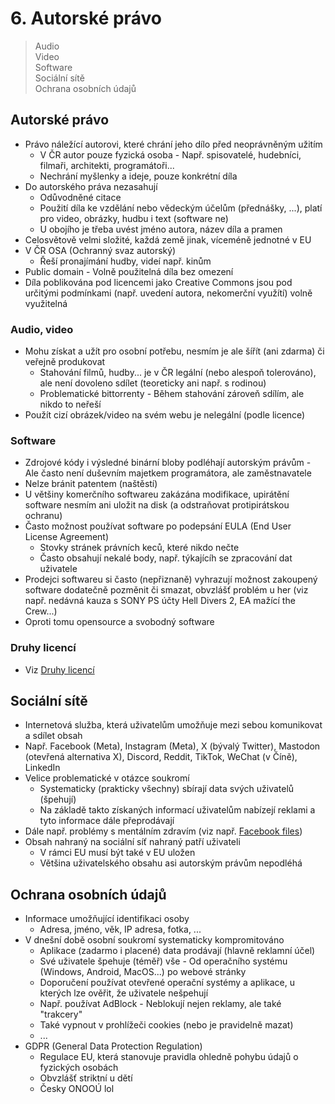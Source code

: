 # 6. Autorské právo

> Audio \
> Video \
> Software \
> Sociální sítě \
> Ochrana osobních údajů

## Autorské právo

- Právo náležící autorovi, které chrání jeho dílo před neoprávněným užitím
  - V ČR autor pouze fyzická osoba - Např. spisovatelé, hudebníci, filmaři, architekti, programátoři...
  - Nechrání myšlenky a ideje, pouze konkrétní díla
- Do autorského práva nezasahují
  - Odůvodněné citace
  - Použití díla ke vzdělání nebo vědeckým účelům (přednášky, ...), platí pro video, obrázky, hudbu i text (software ne)
  - U obojího je třeba uvést jméno autora, název díla a pramen
- Celosvětově velmi složité, každá země jinak, víceméně jednotné v EU
- V ČR OSA (Ochranný svaz autorský)
  - Řeší pronajímání hudby, videí např. kinům
- Public domain - Volně použitelná díla bez omezení
- Díla poblikována pod licencemi jako Creative Commons jsou pod určitými podmínkami (např. uvedení autora, nekomerční využítí) volně využitelná

### Audio, video

- Mohu získat a užít pro osobní potřebu, nesmím je ale šířít (ani zdarma) či veřejně produkovat
  - Stahování filmů, hudby... je v ČR legální (nebo alespoň tolerováno), ale není dovoleno sdílet (teoreticky ani např. s rodinou)
  - Problematické bittorrenty - Během stahování zároveň sdílím, ale nikdo to neřeší
- Použít cizí obrázek/video na svém webu je nelegální (podle licence)

### Software

- Zdrojové kódy i výsledné binární bloby podléhají autorským právům - Ale často není duševním majetkem programátora, ale zaměstnavatele
- Nelze bránit patentem (naštěstí)
- U většiny komerčního softwareu zakázána modifikace, upirátění software nesmím ani uložit na disk (a odstraňovat protipirátskou ochranu)
- Často možnost používat software po podepsání EULA (End User License Agreement)
  - Stovky stránek právních keců, které nikdo nečte
  - Často obsahují nekalé body, např. týkajícíh se zpracování dat uživatele
- Prodejci softwareu si často (nepřiznaně) vyhrazují možnost zakoupený software dodatečně pozměnit či smazat, obvzlášť problém u her (viz např. nedávná kauza s SONY PS účty Hell Divers 2, EA mažící the Crew...)
- Oproti tomu opensource a svobodný software

### Druhy licencí

- Viz [Druhy licencí](../2/_.md#druhy-licenc%C3%AD)

## Sociální sítě

- Internetová služba, která uživatelům umožňuje mezi sebou komunikovat a sdílet obsah
- Např. Facebook (Meta), Instagram (Meta), X (bývalý Twitter), Mastodon (otevřená alternativa X), Discord, Reddit, TikTok, WeChat (v Číně), LinkedIn
- Velice problematické v otázce soukromí
  - Systematicky (prakticky všechny) sbírají data svých uživatelů (špehují)
  - Na základě takto získaných informací uživatelům nabízejí reklami a tyto informace dále přeprodávají
- Dále např. problémy s mentálním zdravím (viz např. [Facebook files](https://www.youtube.com/watch?v=vAsgcRzvytc))
- Obsah nahraný na sociální síť nahraný patří uživateli
  - V rámci EU musí být také v EU uložen
  - Většina uživatelského obsahu asi autorským právům nepodléhá

## Ochrana osobních údajů

- Informace umožňující identifikaci osoby
  - Adresa, jméno, věk, IP adresa, fotka, ...
- V dnešní době osobní soukromí systematicky kompromitováno
  - Aplikace (zadarmo i placené) data prodávají (hlavně reklamní účel)
  - Své uživatele špehuje (téměř) vše - Od operačního systému (Windows, Android, MacOS...) po webové stránky
  - Doporučení používat otevřené operační systémy a aplikace, u kterých lze ověřit, že uživatele nešpehují
  - Např. používat AdBlock - Neblokují nejen reklamy, ale také "trakcery"
  - Také vypnout v prohlížeči cookies (nebo je pravidelně mazat)
  - ...
- GDPR (General Data Protection Regulation)
  - Regulace EU, která stanovuje pravidla ohledně pohybu údajů o fyzických osobách
  - Obvzlášť striktní u dětí
  - Česky ONOOÚ lol

